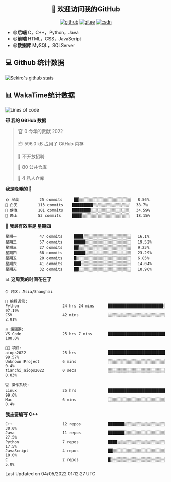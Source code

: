 <h2 align="center">👋 欢迎访问我的GitHub</h2>
<p align="center">
  <a href="https://666wxy666.github.io/"><img src="https://img.shields.io/badge/GitHub-24292e" alt="github"></a>
  <a href="https://gitee.com/wxy_666"><img src="https://img.shields.io/badge/Gitee-fe7300" alt="gitee"></a>
  <a href="https://blog.csdn.net/WXY_666"><img src="https://img.shields.io/badge/CSDN-cf000e" alt="csdn"></a>
</p>

- 😄**后端** C，C++，Python，Java
- 😃**前端** HTML，CSS，JavaScript
- 😆**数据库** MySQL，SQLServer

## 💻 Github 统计数据
[![Sekiro's github stats](https://github-readme-stats.vercel.app/api?username=666WXY666)](https://666wxy666.github.io/)

## 📊 WakaTime统计数据

<!--START_SECTION:waka-->
![Lines of code](https://img.shields.io/badge/%E4%BB%8E%E3%80%8C%E4%BD%A0%E5%A5%BD%E4%B8%96%E7%95%8C%E3%80%8D%E6%88%91%E5%B7%B2%E7%BB%8F%E5%86%99%E4%BA%86--286%20Thousand%20%E8%A1%8C%E4%BB%A3%E7%A0%81-blue)

**🐱 我的 GitHub 数据** 

> 🏆 0 今年的贡献 2022
 > 
> 📦 596.0 kB 占用了 GitHub 内存 
 > 
> 🚫 不开放招聘
 > 
> 📜 80 公共仓库 
 > 
> 🔑 4 私人仓库  
 > 
**我是晚睡的 🦉** 

```text
🌞 早晨         25 commits     ██░░░░░░░░░░░░░░░░░░░░░░░   8.56% 
🌆 白天         113 commits    █████████░░░░░░░░░░░░░░░░   38.7% 
🌃 傍晚         101 commits    ████████░░░░░░░░░░░░░░░░░   34.59% 
🌙 晚上         53 commits     ████░░░░░░░░░░░░░░░░░░░░░   18.15%

```
📅 **我最有效率是 星期四** 

```text
星期一          47 commits     ████░░░░░░░░░░░░░░░░░░░░░   16.1% 
星期二          57 commits     █████░░░░░░░░░░░░░░░░░░░░   19.52% 
星期三          27 commits     ██░░░░░░░░░░░░░░░░░░░░░░░   9.25% 
星期四          68 commits     █████░░░░░░░░░░░░░░░░░░░░   23.29% 
星期五          20 commits     █░░░░░░░░░░░░░░░░░░░░░░░░   6.85% 
星期六          41 commits     ███░░░░░░░░░░░░░░░░░░░░░░   14.04% 
星期天          32 commits     ██░░░░░░░░░░░░░░░░░░░░░░░   10.96%

```


📊 **这周我的时间花在了** 

```text
⌚︎ 时区: Asia/Shanghai

💬 编程语言: 
Python                   24 hrs 24 mins      ████████████████████████░   97.19% 
CSV                      42 mins             ░░░░░░░░░░░░░░░░░░░░░░░░░   2.81%

🔥 编辑器: 
VS Code                  25 hrs 7 mins       █████████████████████████   100.0%

🐱‍💻 项目: 
aiops2022                25 hrs              █████████████████████████   99.57% 
Unknown Project          6 mins              ░░░░░░░░░░░░░░░░░░░░░░░░░   0.4% 
tianchi_aiops2022        0 secs              ░░░░░░░░░░░░░░░░░░░░░░░░░   0.03%

💻 操作系统: 
Linux                    25 hrs              █████████████████████████   99.6% 
Mac                      6 mins              ░░░░░░░░░░░░░░░░░░░░░░░░░   0.4%

```

**我主要编写 C++** 

```text
C++                      12 repos            ███████░░░░░░░░░░░░░░░░░░   30.0% 
Java                     11 repos            ███████░░░░░░░░░░░░░░░░░░   27.5% 
Python                   7 repos             ████░░░░░░░░░░░░░░░░░░░░░   17.5% 
JavaScript               4 repos             ██░░░░░░░░░░░░░░░░░░░░░░░   10.0% 
C                        2 repos             █░░░░░░░░░░░░░░░░░░░░░░░░   5.0%

```



 Last Updated on 04/05/2022 01:12:27 UTC
<!--END_SECTION:waka-->

<!--
**666WXY666/666WXY666** is a ✨ _special_ ✨ repository because its `README.md` (this file) appears on your GitHub profile.

Here are some ideas to get you started:

- 🔭 I’m currently working on ...
- 🌱 I’m currently learning ...
- 👯 I’m looking to collaborate on ...
- 🤔 I’m looking for help with ...
- 💬 Ask me about ...
- 📫 How to reach me: ...
- 😄 Pronouns: ...
- ⚡ Fun fact: ...
-->
